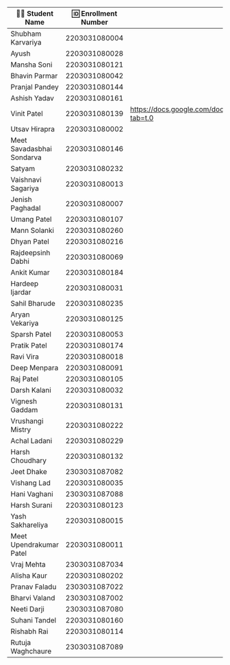 | 👩‍🎓 Student Name | 🆔 Enrollment Number | MongoDB Queries |
|-----------------|-------------------|----------------|
| Shubham Karvariya | 2203031080004 | |
| Ayush | 2203031080028 | |
| Mansha Soni | 2203031080121 | |
| Bhavin Parmar | 2203031080042 | |
| Pranjal Pandey | 2203031080144 | |
| Ashish Yadav | 2203031080161 | |
| Vinit Patel | 2203031080139 | https://docs.google.com/document/d/1SotZsglN79t0aLjcJfoDyQdEED4IKG6V_HJBGeNlaVw/edit?tab=t.0 |
| Utsav Hirapra | 2203031080002 | |
| Meet Savadasbhai Sondarva | 2203031080146 | |
| Satyam | 2203031080232 | |
| Vaishnavi Sagariya | 2203031080013 | |
| Jenish Paghadal | 2203031080007 | |
| Umang Patel | 2203031080107 | |
| Mann Solanki | 2203031080260 | |
| Dhyan Patel | 2203031080216 | |
| Rajdeepsinh Dabhi | 2203031080069 | |
| Ankit Kumar | 2203031080184 | |
| Hardeep Ijardar | 2203031080031 | |
| Sahil Bharude | 2203031080235 | |
| Aryan Vekariya | 2203031080125 | |
| Sparsh Patel | 2203031080053 | |
| Pratik Patel | 2203031080174 | |
| Ravi Vira | 2203031080018 | |
| Deep Menpara | 2203031080091 | |
| Raj Patel | 2203031080105 | |
| Darsh Kalani | 2203031080032 | |
| Vignesh Gaddam | 2203031080131 | |
| Vrushangi Mistry | 2203031080222 | |
| Achal Ladani | 2203031080229 | |
| Harsh Choudhary | 2203031080132 | |
| Jeet Dhake | 2303031087082 | |
| Vishang Lad | 2203031080035 | |
| Hani Vaghani | 2303031087088 | |
| Harsh Surani | 2203031080123 | |
| Yash Sakhareliya | 2203031080015 | |
| Meet Upendrakumar Patel | 2203031080011 | |
| Vraj Mehta | 2303031087034 | |
| Alisha Kaur | 2203031080202 | |
| Pranav Faladu | 2303031087022 | |
| Bharvi Valand | 2303031087002 | |
| Neeti Darji | 2303031087080 | |
| Suhani Tandel | 2203031080160 | |
| Rishabh Rai | 2203031080114 | |
| Rutuja Waghchaure | 2303031087089 | |
